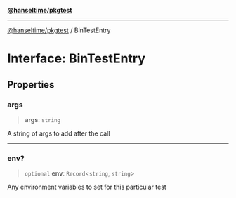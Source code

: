 [**@hanseltime/pkgtest**](../README.md)

***

[@hanseltime/pkgtest](../README.md) / BinTestEntry

# Interface: BinTestEntry

## Properties

### args

> **args**: `string`

A string of args to add after the call

***

### env?

> `optional` **env**: `Record`\<`string`, `string`\>

Any environment variables to set for this particular test
